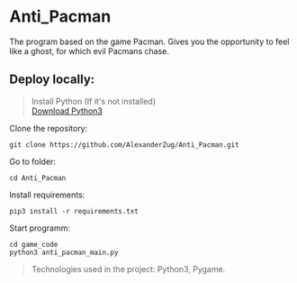 # Anti_Pacman
The program based on the game Pacman. Gives you the opportunity to feel like a ghost, for which evil Pacmans chase.

## Deploy locally:

> Install Python (If it's not installed)<br>
> [Download Python3](https://www.python.org/downloads/)

Clone the repository:
```
git clone https://github.com/AlexanderZug/Anti_Pacman.git
```

Go to folder:
```
cd Anti_Pacman
```

Install requirements:
```
pip3 install -r requirements.txt
```


Start programm:
```
cd game_code
python3 anti_pacman_main.py
```

> Technologies used in the project: Python3, Pygame.

